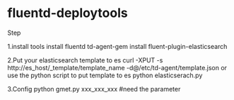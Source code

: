 # fluentd-deploytools
Step

1.install tools
install fluentd 
td-agent-gem install fluent-plugin-elasticsearch

2.Put your elasticsearch template to es
curl -XPUT -s http://es_host/_template/template_name -d@/etc/td-agent/template.json
or use the python script to put template to es
python elasticserach.py

3.Config
python gmet.py xxx_xxx_xxx  #need the parameter
